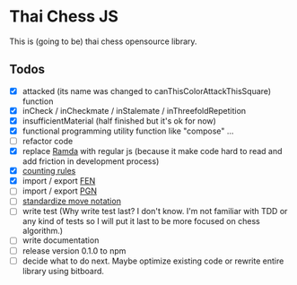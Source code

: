 # Thai Chess JS
This is (going to be) thai chess opensource library.

## Todos
- [x] attacked (its name was changed to canThisColorAttackThisSquare) function
- [x] inCheck / inCheckmate / inStalemate / inThreefoldRepetition
- [x] insufficientMaterial (half finished but it's ok for now)
- [x] functional programming utility function like "compose" ...
- [ ] refactor code
- [x] replace [Ramda](https://ramdajs.com/) with regular js (because it make code hard to read and add friction in development process)
- [x] [counting rules](https://www.chessvariants.com/play/makruk-thai-chess)
- [x] import / export [FEN](https://en.wikipedia.org/wiki/Forsyth%E2%80%93Edwards_Notation)
- [ ] import / export [PGN](https://en.wikipedia.org/wiki/Portable_Game_Notation)
- [ ] [standardize move notation](http://bgsthai.com/2018/05/07/lawofthaichessc/)
- [ ] write test (Why write test last? I don't know. I'm not familiar with TDD or any kind of tests so I will put it last to be more focused on chess algorithm.)
- [ ] write documentation
- [ ] release version 0.1.0 to npm
- [ ] decide what to do next. Maybe optimize existing code or rewrite entire library using bitboard.
